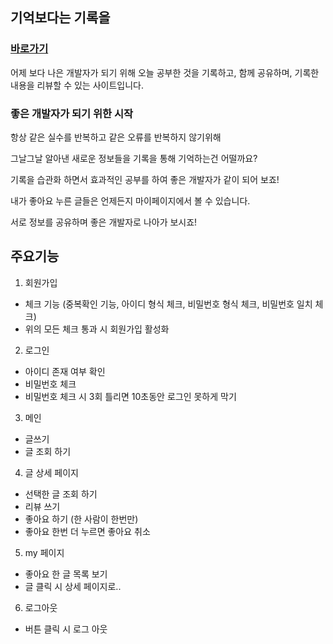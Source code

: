 ## 기억보다는 기록을
### [바로가기](http://kingstar.shop/)
어제 보다 나은 개발자가 되기 위해 오늘 공부한 것을 기록하고,  함께 공유하며, 기록한 내용을 리뷰할 수 있는 사이트입니다.


### 좋은 개발자가 되기 위한 시작 

항상 같은 실수를 반복하고 같은 오류를 반복하지 않기위해 

그날그날 알아낸 새로운 정보들을 기록을 통해 기억하는건 어떨까요?

기록을 습관화 하면서 효과적인 공부를 하여 좋은 개발자가 같이 되어 보죠!

내가 좋아요 누른 글들은 언제든지 마이페이지에서 볼 수 있습니다.

서로 정보를 공유하며 좋은 개발자로 나아가 보시죠!


## 주요기능

1. 회원가입
  - 체크 기능 (중복확인 기능, 아이디 형식 체크, 비밀번호 형식 체크, 비밀번호 일치 체크)
  - 위의 모든 체크 통과 시 회원가입 활성화

2. 로그인
  - 아이디 존재 여부 확인
  - 비밀번호 체크
  - 비밀번호 체크 시 3회 틀리면 10초동안 로그인 못하게 막기

3. 메인
  - 글쓰기
  - 글 조회 하기
 
4. 글 상세 페이지
  - 선택한 글 조회 하기
  - 리뷰 쓰기 
  - 좋아요 하기 (한 사람이 한번만)
  - 좋아요 한번 더 누르면 좋아요 취소

5. my 페이지
  - 좋아요 한 글 목록 보기
  - 글 클릭 시 상세 페이지로..

6. 로그아웃
  - 버튼 클릭 시 로그 아웃
